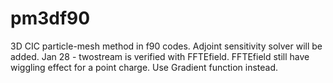# pm3df90
3D CIC particle-mesh method in f90 codes. Adjoint sensitivity solver will be added.
Jan 28 - twostream is verified with FFTEfield. FFTEfield still have wiggling effect for a point charge. Use Gradient function instead.
